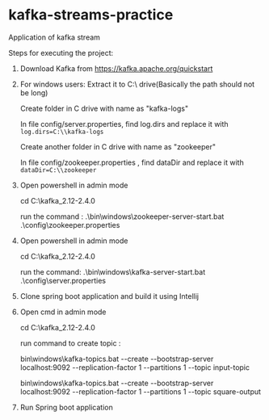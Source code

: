 # kafka-streams-practice
Application of kafka stream



Steps for executing the project:

1. Download Kafka from https://kafka.apache.org/quickstart

2. For windows users: Extract it to C:\ drive(Basically the path should not be long)

    Create folder in C drive with name as "kafka-logs"
 
    In file config/server.properties, find log.dirs and replace it with `log.dirs=C:\\kafka-logs`
 
    Create another folder in C drive with name as "zookeeper"
 
    In file config/zookeeper.properties , find dataDir and replace it with `dataDir=C:\\zookeeper`

3. Open powershell in admin mode
  
    cd C:\kafka_2.12-2.4.0

    run the command : .\bin\windows\zookeeper-server-start.bat .\config\zookeeper.properties

4. Open powershell in admin mode

    cd C:\kafka_2.12-2.4.0

    run the command: .\bin\windows\kafka-server-start.bat .\config\server.properties

5. Clone spring boot application and build it using Intellij

6. Open cmd in admin mode

    cd C:\kafka_2.12-2.4.0

    run command to create topic : 
    
    bin\windows\kafka-topics.bat --create --bootstrap-server localhost:9092 --replication-factor 1 --partitions 1 --topic input-topic
    
    bin\windows\kafka-topics.bat --create --bootstrap-server localhost:9092 --replication-factor 1 --partitions 1 --topic square-output
    
7. Run Spring boot application
